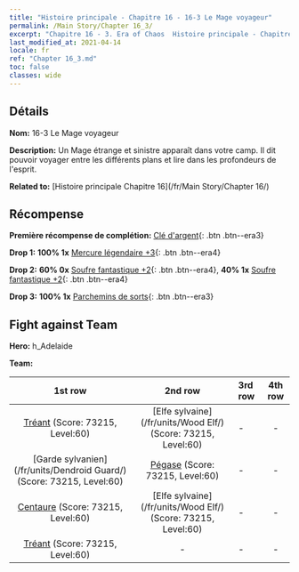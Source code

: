 ```yaml
---
title: "Histoire principale - Chapitre 16 - 16-3 Le Mage voyageur"
permalink: /Main Story/Chapter 16_3/
excerpt: "Chapitre 16 - 3. Era of Chaos  Histoire principale - Chapitre 16_3. 16-3 Le Mage voyageur"
last_modified_at: 2021-04-14
locale: fr
ref: "Chapter 16_3.md"
toc: false
classes: wide
---
```


## Détails

 **Nom:** 16-3 Le Mage voyageur

 **Description:** Un Mage étrange et sinistre apparaît dans votre camp. Il dit pouvoir voyager entre les différents plans et lire dans les profondeurs de l'esprit.

 **Related to:** [Histoire principale Chapitre 16](/fr/Main Story/Chapter 16/)

## Récompense

 **Première récompense de complétion:** [Clé d'argent](/fr/Items/con_693/){: .btn .btn--era3}

 **Drop 1:** **100% 1x** [Mercure légendaire +3](/fr/Items/mat_56/){: .btn .btn--era4}

 **Drop 2:** **60% 0x** [Soufre fantastique +2](/fr/Items/mat_50/){: .btn .btn--era4}, **40% 1x** [Soufre fantastique +2](/fr/Items/mat_50/){: .btn .btn--era4}

 **Drop 3:** **100% 1x** [Parchemins de sorts](/fr/Items/con_694/){: .btn .btn--era3}


## Fight against Team
 **Hero:** h_Adelaide

 **Team:**


  | 1st row | 2nd row | 3rd row | 4th row |
  |:----:|:----:|:----|:----:|
  | [Tréant](/fr/units/Treant/) (Score: 73215, Level:60)  | [Elfe sylvaine](/fr/units/Wood Elf/) (Score: 73215, Level:60)  | - | - |
  | [Garde sylvanien](/fr/units/Dendroid Guard/) (Score: 73215, Level:60)  | [Pégase](/fr/units/Pegasus/) (Score: 73215, Level:60)  | - | - |
  | [Centaure](/fr/units/Centaur/) (Score: 73215, Level:60)  | [Elfe sylvaine](/fr/units/Wood Elf/) (Score: 73215, Level:60)  | - | - |
  | [Tréant](/fr/units/Treant/) (Score: 73215, Level:60)  | - | - | - |


